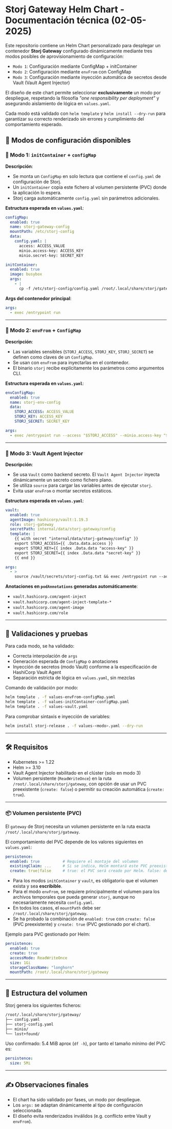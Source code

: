 # Storj Gateway Helm Chart - Documentación técnica (02-05-2025)

Este repositorio contiene un Helm Chart personalizado para desplegar un contenedor **Storj Gateway** configurado dinámicamente mediante tres modos posibles de aprovisionamiento de configuración:

- `Modo 1`: Configuración mediante ConfigMap + initContainer
- `Modo 2`: Configuración mediante `envFrom` con ConfigMap
- `Modo 3`: Configuración mediante inyección automática de secretos desde Vault (Vault Agent Injector)

El diseño de este chart permite seleccionar **exclusivamente** un modo por despliegue, respetando la filosofía _"one responsibility per deployment"_ y asegurando aislamiento de lógica en `values.yaml`.

Cada modo está validado con `helm template` y `helm install --dry-run` para garantizar su correcto renderizado sin errores y cumplimiento del comportamiento esperado.


## 🧩 Modos de configuración disponibles

### 🔹 Modo 1: `initContainer` + `configMap`

**Descripción**:
- Se monta un `ConfigMap` en solo lectura que contiene el `config.yaml` de configuración de Storj.
- Un `initContainer` copia este fichero al volumen persistente (PVC) donde la aplicación lo espera.
- Storj carga automáticamente `config.yaml` sin parámetros adicionales.

**Estructura esperada en `values.yaml`**:
```yaml
configMap:
  enabled: true
  name: storj-gateway-config
  mountPath: /etc/storj-config
  data:
    config.yaml: |
      access: ACCESS_VALUE
      minio.access-key: ACCESS_KEY
      minio.secret-key: SECRET_KEY

initContainer:
  enabled: true
  image: busybox
  args:
    - |
      cp -f /etc/storj-config/config.yaml /root/.local/share/storj/gateway/config.yaml
```

**Args del contenedor principal**:
```yaml
args:
  - exec /entrypoint run
```

---

### 🔹 Modo 2: `envFrom` + `ConfigMap`

**Descripción**:
- Las variables sensibles (`STORJ_ACCESS`, `STORJ_KEY`, `STORJ_SECRET`) se definen como claves de un `ConfigMap`.
- Se usan con `envFrom` para inyectarlas en el contenedor.
- El binario `storj` recibe explícitamente los parámetros como argumentos CLI.

**Estructura esperada en `values.yaml`**:
```yaml
envConfigMap:
  enabled: true
  name: storj-env-config
  data:
    STORJ_ACCESS: ACCESS_VALUE
    STORJ_KEY: ACCESS_KEY
    STORJ_SECRET: SECRET_KEY

args:
  - exec /entrypoint run --access "$STORJ_ACCESS" --minio.access-key "$STORJ_KEY" --minio.secret-key "$STORJ_SECRET"
```

---

### 🔹 Modo 3: Vault Agent Injector

**Descripción**:
- Se usa `Vault` como backend secreto. El `Vault Agent Injector` inyecta dinámicamente un secreto como fichero plano.
- Se utiliza `source` para cargar las variables antes de ejecutar `storj`.
- Evita usar `envFrom` o montar secretos estáticos.

**Estructura esperada en `values.yaml`**:
```yaml
vault:
  enabled: true
  agentImage: hashicorp/vault:1.19.3
  role: storj-gateway
  secretPath: internal/data/storj-gateway/config
  template: |
    {{ with secret "internal/data/storj-gateway/config" }}
    export STORJ_ACCESS={{ .Data.data.access }}
    export STORJ_KEY={{ index .Data.data "access-key" }}
    export STORJ_SECRET={{ index .Data.data "secret-key" }}
    {{ end }}

args:
  - >
    source /vault/secrets/storj-config.txt && exec /entrypoint run --access "$STORJ_ACCESS" --minio.access-key "$STORJ_KEY" --minio.secret-key "$STORJ_SECRET"
```

**Anotaciones en `podAnnotations` generadas automáticamente**:
- `vault.hashicorp.com/agent-inject`
- `vault.hashicorp.com/agent-inject-template-*`
- `vault.hashicorp.com/agent-image`
- `vault.hashicorp.com/role`

---

## 🧪 Validaciones y pruebas

Para cada modo, se ha validado:

- Correcta interpolación de `args`
- Generación esperada de `ConfigMap` o anotaciones
- Inyección de secretos (modo Vault) conforme a la especificación de HashiCorp Vault Agent
- Separación estricta de lógica en `values.yaml`, sin mezclas

Comando de validación por modo:

```bash
helm template . -f values-envFrom-configMap.yaml
helm template . -f values-initContainer-configMap.yaml
helm template . -f values-vault.yaml
```

Para comprobar sintaxis e inyección de variables:

```bash
helm install storj-release . -f values-<modo>.yaml --dry-run
```

---

## 🛠️ Requisitos

- Kubernetes >= 1.22
- Helm >= 3.10
- Vault Agent Injector habilitado en el clúster (solo en modo 3)
- Volumen persistente (`ReadWriteOnce`) en la ruta `/root/.local/share/storj/gateway`, con opción de usar un PVC preexistente (`create: false`) o permitir su creación automática (`create: true`).

---

### 📦 Volumen persistente (PVC)

El `gateway` de Storj necesita un volumen persistente en la ruta exacta `/root/.local/share/storj/gateway`.

El comportamiento del PVC depende de los valores siguientes en `values.yaml`:

```yaml
persistence:
  enabled: true          # Requiere el montaje del volumen
  existingClaim: ...     # Si se indica, Helm montará este PVC preexistente
  create: true|false     # true: el PVC será creado por Helm. false: debe existir previamente.
```

- Para los modos `initContainer` y `vault`, es obligatorio que el volumen exista y sea **escribible**.
- Para el modo `envFrom`, se requiere principalmente el volumen para los archivos temporales que pueda generar `storj`, aunque no necesariamente necesita `config.yaml`.
- En todos los casos, el `mountPath` debe ser `/root/.local/share/storj/gateway`.
- Se ha probado la combinación de `enabled: true` con `create: false` (PVC preexistente) y `create: true` (PVC gestionado por el chart).

Ejemplo para PVC gestionado por Helm:

```yaml
persistence:
  enabled: true
  create: true
  accessMode: ReadWriteOnce
  size: 1Gi
  storageClassName: "longhorn"
  mountPath: /root/.local/share/storj/gateway
```

---

## 📁 Estructura del volumen

Storj genera los siguientes ficheros:

```bash
/root/.local/share/storj/gateway/
├── config.yaml
├── storj-config.yaml
├── minio/
└── lost+found/
```

Uso confirmado: 5.4 MiB aprox (`df -h`), por tanto el tamaño mínimo del PVC es:

```yaml
persistence:
  size: 5Mi
```

---

## ✍️ Observaciones finales

- El chart ha sido validado por fases, un modo por despliegue.
- Los `args:` se adaptan dinámicamente al tipo de configuración seleccionada.
- El diseño evita renderizados inválidos (e.g. conflicto entre Vault y `envFrom`).


